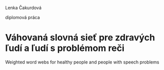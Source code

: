 Lenka Čakurdová

diplomová práca

# Váhovaná slovná sieť pre zdravých ľudí a ľudí s problémom reči

Weighted word webs for healthy people and people with speech problems

